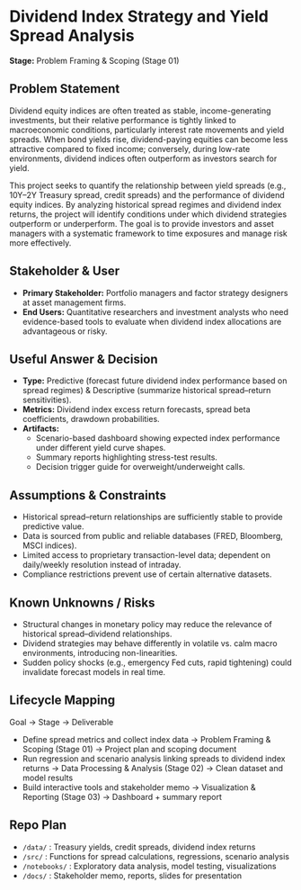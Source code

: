 # Dividend Index Strategy and Yield Spread Analysis

**Stage:** Problem Framing & Scoping (Stage 01)

## Problem Statement

Dividend equity indices are often treated as stable, income-generating investments, but their relative performance is tightly linked to macroeconomic conditions, particularly interest rate movements and yield spreads. When bond yields rise, dividend-paying equities can become less attractive compared to fixed income; conversely, during low-rate environments, dividend indices often outperform as investors search for yield.

This project seeks to quantify the relationship between yield spreads (e.g., 10Y–2Y Treasury spread, credit spreads) and the performance of dividend equity indices. By analyzing historical spread regimes and dividend index returns, the project will identify conditions under which dividend strategies outperform or underperform. The goal is to provide investors and asset managers with a systematic framework to time exposures and manage risk more effectively.

## Stakeholder & User

- **Primary Stakeholder:** Portfolio managers and factor strategy designers at asset management firms.
- **End Users:** Quantitative researchers and investment analysts who need evidence-based tools to evaluate when dividend index allocations are advantageous or risky.

## Useful Answer & Decision

- **Type:** Predictive (forecast future dividend index performance based on spread regimes) & Descriptive (summarize historical spread–return sensitivities).
- **Metrics:** Dividend index excess return forecasts, spread beta coefficients, drawdown probabilities.
- **Artifacts:**
  - Scenario-based dashboard showing expected index performance under different yield curve shapes.
  - Summary reports highlighting stress-test results.
  - Decision trigger guide for overweight/underweight calls.

## Assumptions & Constraints

- Historical spread–return relationships are sufficiently stable to provide predictive value.
- Data is sourced from public and reliable databases (FRED, Bloomberg, MSCI indices).
- Limited access to proprietary transaction-level data; dependent on daily/weekly resolution instead of intraday.
- Compliance restrictions prevent use of certain alternative datasets.

## Known Unknowns / Risks

- Structural changes in monetary policy may reduce the relevance of historical spread–dividend relationships.
- Dividend strategies may behave differently in volatile vs. calm macro environments, introducing non-linearities.
- Sudden policy shocks (e.g., emergency Fed cuts, rapid tightening) could invalidate forecast models in real time.

## Lifecycle Mapping

Goal → Stage → Deliverable

- Define spread metrics and collect index data → Problem Framing & Scoping (Stage 01) → Project plan and scoping document
- Run regression and scenario analysis linking spreads to dividend index returns → Data Processing & Analysis (Stage 02) → Clean dataset and model results
- Build interactive tools and stakeholder memo → Visualization & Reporting (Stage 03) → Dashboard + summary report

## Repo Plan

- `/data/` : Treasury yields, credit spreads, dividend index returns
- `/src/` : Functions for spread calculations, regressions, scenario analysis
- `/notebooks/` : Exploratory data analysis, model testing, visualizations
- `/docs/` : Stakeholder memo, reports, slides for presentation
